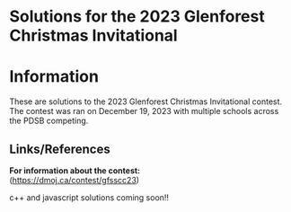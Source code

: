   # Solutions for the 2023 Glenforest Christmas Invitational 

# Information
These are solutions to the 2023 Glenforest Christmas Invitational contest. The contest was ran on December 19, 2023 with multiple schools across the PDSB competing.

## Links/References

**For information about the contest:**\
(https://dmoj.ca/contest/gfsscc23)

c++ and javascript solutions coming soon!!
